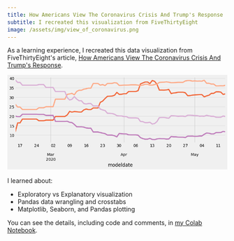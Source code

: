 ```yaml
---
title: How Americans View The Coronavirus Crisis And Trump's Response
subtitle: I recreated this visualization from FiveThirtyEight
image: /assets/img/view_of_coronavirus.png
---
```


As a learning experience, I recreated this data visualization from FiveThirtyEight's article, [How Americans View The Coronavirus Crisis And Trump's Response](https://projects.fivethirtyeight.com/coronavirus-polls/).

![](/assets/img/view_of_coronavirus.png)

I learned about:
- Exploratory vs Explanatory visualization
- Pandas data wrangling and crosstabs
- Matplotlib, Seaborn, and Pandas plotting

You can see the details, including code and comments, in [my Colab Notebook](https://colab.research.google.com/drive/15agD_PJtyqtT9iBBUhLfGqNywclPhVrS?usp=sharing).
